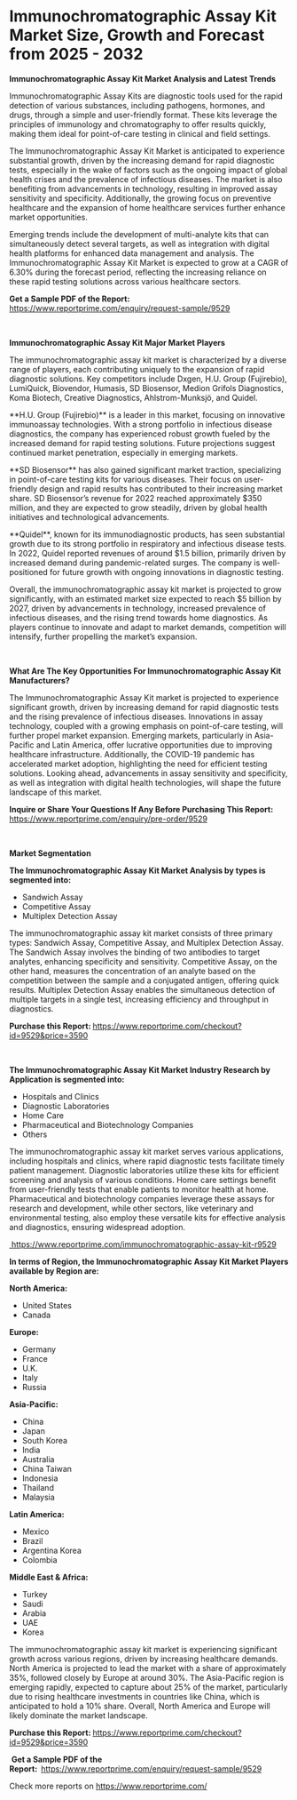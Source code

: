 <p><h1>Immunochromatographic Assay Kit Market Size, Growth and Forecast from 2025 - 2032</h1></p><p><strong>Immunochromatographic Assay Kit Market Analysis and Latest Trends</strong></p>
<p><p>Immunochromatographic Assay Kits are diagnostic tools used for the rapid detection of various substances, including pathogens, hormones, and drugs, through a simple and user-friendly format. These kits leverage the principles of immunology and chromatography to offer results quickly, making them ideal for point-of-care testing in clinical and field settings. </p><p>The Immunochromatographic Assay Kit Market is anticipated to experience substantial growth, driven by the increasing demand for rapid diagnostic tests, especially in the wake of factors such as the ongoing impact of global health crises and the prevalence of infectious diseases. The market is also benefiting from advancements in technology, resulting in improved assay sensitivity and specificity. Additionally, the growing focus on preventive healthcare and the expansion of home healthcare services further enhance market opportunities.</p><p>Emerging trends include the development of multi-analyte kits that can simultaneously detect several targets, as well as integration with digital health platforms for enhanced data management and analysis. The Immunochromatographic Assay Kit Market is expected to grow at a CAGR of 6.30% during the forecast period, reflecting the increasing reliance on these rapid testing solutions across various healthcare sectors.</p></p>
<p><strong>Get a Sample PDF of the Report:&nbsp;</strong> <a href="https://www.reportprime.com/enquiry/request-sample/9529?utm_campaign=2307&utm_medium=2&utm_source=Github&utm_content=ia&utm_term=28022025&utm_id=immunochromatographic-assay-kit">https://www.reportprime.com/enquiry/request-sample/9529</a></p>
<p>&nbsp;</p>
<p><strong>Immunochromatographic Assay Kit Major Market Players</strong></p>
<p><p>The immunochromatographic assay kit market is characterized by a diverse range of players, each contributing uniquely to the expansion of rapid diagnostic solutions. Key competitors include Dxgen, H.U. Group (Fujirebio), LumiQuick, Biovendor, Humasis, SD Biosensor, Medion Grifols Diagnostics, Koma Biotech, Creative Diagnostics, Ahlstrom-Munksjö, and Quidel.</p><p>**H.U. Group (Fujirebio)** is a leader in this market, focusing on innovative immunoassay technologies. With a strong portfolio in infectious disease diagnostics, the company has experienced robust growth fueled by the increased demand for rapid testing solutions. Future projections suggest continued market penetration, especially in emerging markets.</p><p>**SD Biosensor** has also gained significant market traction, specializing in point-of-care testing kits for various diseases. Their focus on user-friendly design and rapid results has contributed to their increasing market share. SD Biosensor’s revenue for 2022 reached approximately $350 million, and they are expected to grow steadily, driven by global health initiatives and technological advancements.</p><p>**Quidel**, known for its immunodiagnostic products, has seen substantial growth due to its strong portfolio in respiratory and infectious disease tests. In 2022, Quidel reported revenues of around $1.5 billion, primarily driven by increased demand during pandemic-related surges. The company is well-positioned for future growth with ongoing innovations in diagnostic testing.</p><p>Overall, the immunochromatographic assay kit market is projected to grow significantly, with an estimated market size expected to reach $5 billion by 2027, driven by advancements in technology, increased prevalence of infectious diseases, and the rising trend towards home diagnostics. As players continue to innovate and adapt to market demands, competition will intensify, further propelling the market’s expansion.</p></p>
<p>&nbsp;</p>
<p><strong>What Are The Key Opportunities For Immunochromatographic Assay Kit Manufacturers?</strong></p>
<p><p>The Immunochromatographic Assay Kit market is projected to experience significant growth, driven by increasing demand for rapid diagnostic tests and the rising prevalence of infectious diseases. Innovations in assay technology, coupled with a growing emphasis on point-of-care testing, will further propel market expansion. Emerging markets, particularly in Asia-Pacific and Latin America, offer lucrative opportunities due to improving healthcare infrastructure. Additionally, the COVID-19 pandemic has accelerated market adoption, highlighting the need for efficient testing solutions. Looking ahead, advancements in assay sensitivity and specificity, as well as integration with digital health technologies, will shape the future landscape of this market.</p></p>
<p><strong>Inquire or Share Your Questions If Any Before Purchasing This Report:</strong> <a href="https://www.reportprime.com/enquiry/pre-order/9529?utm_campaign=2307&utm_medium=2&utm_source=Github&utm_content=ia&utm_term=28022025&utm_id=immunochromatographic-assay-kit">https://www.reportprime.com/enquiry/pre-order/9529</a></p>
<p>&nbsp;</p>
<p><strong>Market Segmentation</strong></p>
<p><strong>The Immunochromatographic Assay Kit Market Analysis by types is segmented into:</strong></p>
<p><ul><li>Sandwich Assay</li><li>Competitive Assay</li><li>Multiplex Detection Assay</li></ul></p>
<p><p>The immunochromatographic assay kit market consists of three primary types: Sandwich Assay, Competitive Assay, and Multiplex Detection Assay. The Sandwich Assay involves the binding of two antibodies to target analytes, enhancing specificity and sensitivity. Competitive Assay, on the other hand, measures the concentration of an analyte based on the competition between the sample and a conjugated antigen, offering quick results. Multiplex Detection Assay enables the simultaneous detection of multiple targets in a single test, increasing efficiency and throughput in diagnostics.</p></p>
<p><strong>Purchase this Report:&nbsp;</strong><a href="https://www.reportprime.com/checkout?id=9529&price=3590&utm_campaign=2307&utm_medium=2&utm_source=Github&utm_content=ia&utm_term=28022025&utm_id=immunochromatographic-assay-kit">https://www.reportprime.com/checkout?id=9529&price=3590</a></p>
<p>&nbsp;</p>
<p><strong>The Immunochromatographic Assay Kit Market Industry Research by Application is segmented into:</strong></p>
<p><ul><li>Hospitals and Clinics</li><li>Diagnostic Laboratories</li><li>Home Care</li><li>Pharmaceutical and Biotechnology Companies</li><li>Others</li></ul></p>
<p><p>The immunochromatographic assay kit market serves various applications, including hospitals and clinics, where rapid diagnostic tests facilitate timely patient management. Diagnostic laboratories utilize these kits for efficient screening and analysis of various conditions. Home care settings benefit from user-friendly tests that enable patients to monitor health at home. Pharmaceutical and biotechnology companies leverage these assays for research and development, while other sectors, like veterinary and environmental testing, also employ these versatile kits for effective analysis and diagnostics, ensuring widespread adoption.</p></p>
<p><a href="https://www.reportprime.com/immunochromatographic-assay-kit-r9529?utm_campaign=2307&utm_medium=2&utm_source=Github&utm_content=ia&utm_term=28022025&utm_id=immunochromatographic-assay-kit">&nbsp;https://www.reportprime.com/immunochromatographic-assay-kit-r9529</a></p>
<p><strong>In terms of Region, the Immunochromatographic Assay Kit Market Players available by Region are:</strong></p>
<p>
    <p> <strong> North America: </strong>
        <ul>
            <li>United States</li>
            <li>Canada</li>
        </ul>
        </p> 
    <p> <strong> Europe: </strong>
        <ul>
            <li>Germany</li>
            <li>France</li>
            <li>U.K.</li>
            <li>Italy</li>
            <li>Russia</li>
        </ul>
        </p> 
    <p> <strong> Asia-Pacific: </strong>
        <ul>
            <li>China</li>
            <li>Japan</li>
            <li>South Korea</li>
            <li>India</li>
            <li>Australia</li>
            <li>China Taiwan</li>
            <li>Indonesia</li>
            <li>Thailand</li>
            <li>Malaysia</li>
        </ul>
        </p> 
    <p> <strong> Latin America: </strong>
        <ul>
            <li>Mexico</li>
            <li>Brazil</li>
            <li>Argentina Korea</li>
            <li>Colombia</li>
        </ul>
        </p> 
    <p> <strong> Middle East & Africa: </strong>
        <ul>
            <li>Turkey</li>
            <li>Saudi</li>
            <li>Arabia</li>
            <li>UAE</li>
            <li>Korea</li>
        </ul>
    </p>
    </p>
<p><p>The immunochromatographic assay kit market is experiencing significant growth across various regions, driven by increasing healthcare demands. North America is projected to lead the market with a share of approximately 35%, followed closely by Europe at around 30%. The Asia-Pacific region is emerging rapidly, expected to capture about 25% of the market, particularly due to rising healthcare investments in countries like China, which is anticipated to hold a 10% share. Overall, North America and Europe will likely dominate the market landscape.</p></p>
<p><strong>Purchase this Report: </strong><a href="https://www.reportprime.com/checkout?id=9529&price=3590&utm_campaign=2307&utm_medium=2&utm_source=Github&utm_content=ia&utm_term=28022025&utm_id=immunochromatographic-assay-kit">https://www.reportprime.com/checkout?id=9529&price=3590</a></p>
<p>&nbsp;<strong>Get a Sample PDF of the Report:&nbsp;&nbsp;</strong><a href="https://www.reportprime.com/enquiry/request-sample/9529?utm_campaign=2307&utm_medium=2&utm_source=Github&utm_content=ia&utm_term=28022025&utm_id=immunochromatographic-assay-kit">https://www.reportprime.com/enquiry/request-sample/9529</a></p>
<p><strong></strong></p>
<p>Check more reports on <a href="https://www.reportprime.com/?utm_campaign=2307&utm_medium=2&utm_source=Github&utm_content=ia&utm_term=28022025&utm_id=immunochromatographic-assay-kit">https://www.reportprime.com/</a></p>
